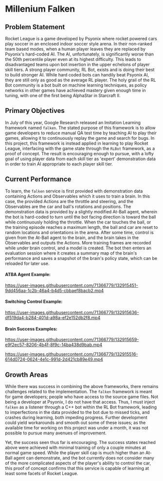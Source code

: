 
# Millenium Falken

## Problem Statement

Rocket League is a game developed by Psyonix where rocket powered cars play soccer in an enclosed indoor soccer style arena. In their non-ranked team based modes, when a human player leaves they are replaced by Psyonix's hard-coded AI. The AI, unfortunately, is significantly worse than the 50th percentile player even at its highest difficulty. This leads to disadvantaged teams upon bot insertion in the upper echelons of player skill tiers. A strong player community, RL Bot, exists and is doing their best to build stronger AI. While hard coded bots can handily beat Psyonix AI, they are still only as good as the average RL player. The holy grail of the RL Bot community is a bot built on machine learning techniques, as policy networks in other games have achieved mastery given enough time in tuning, with one of the first being AlphaStar in Starcraft II. 

## Primary Objectives

In July of this year, Google Research released an Imitation Learning framework named `falken`. The stated purpose of this framework is to allow game developers to reduce manual QA test time by teaching AI to play their games, allowing it to continuously replay the game and search for bugs. In this project, this framework is instead applied in learning to play Rocket League, interfacing with the game state through the `RLBot` framework, as a proof of concept. The result is encouraging enough to pursue, with a lofty goal of using player data from each skill tier as 'expert' demonstration data in order to train AI appropriate to each player skill tier.

## Current Performance

To learn, the `falken` service is first provided with demonstration data containing Actions and Observables which it uses to train a brain. In this case, the provided Actions are the throttle and steering, and the Observables are the car and ball's rotations and positions. The demonstration data is provided by a slightly modified At-Ball agent, wherein the bot is hard-coded to turn until the bot facing direction is toward the ball while continuously holding the throttle. When the car touches the ball, or the training episode reaches a maximum length, the ball and car are reset to random locations and orientations in the arena. After some time, control is given from the At-Ball agent to the brain, and the brain takes in the Observables and outputs the Actions. More training frames are recorded while under brain control, and a model is created. The bot then enters an evaluation session where it creates a summary map of the brain's performance and saves a snapshot of the brain's policy state, which can be reloaded for later use.

#### ATBA Agent Example:

https://user-images.githubusercontent.com/71366779/132915451-9dd456aa-1c2b-46a4-b4d5-cbbaef8bacb2.mp4

#### Switching Control Example:


https://user-images.githubusercontent.com/71366779/132915636-df519da4-b284-401d-a98a-ef2e152db2f8.mp4


#### Brain Success Examples:

https://user-images.githubusercontent.com/71366779/132915659-e9f2ec57-8206-4b4f-8f9c-14ba438d9bab.mp4


https://user-images.githubusercontent.com/71366779/132915516-614d0724-0624-4e1c-991d-2d421cb89e49.mp4


## Growth Areas

While there was success in combining the above frameworks, there remains challenges related to the implementation. The `falken` framework is meant for game developers; people who have access to the source game files. Not being a developer at Psyonix, I do not have that access. Thus, I must inject `falken` as a listener through a C++ bot within the RL Bot framework, leading to imperfections in the data provided to the bot due to missed ticks, and crashes during learning, both impeding progress. Further development could yield workarounds and smooth out some of these issues; as the available time for working on this project was under a month, it was not possible to pursue many avenues of improvement.

Yet, the success seen thus far is encouraging. The success states reached above were achieved with minimal training of only a couple minutes at normal game speed. While the player skill cap is much higher than an At-Ball agent can demonstrate, and the bot currently does not consider many of the more complicated aspects of the player's ability to control the car, this proof of concept confirms that this service is capable of learning at least some facets of Rocket League.

